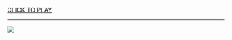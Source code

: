 
<a href="https://premium76.site?title=timberwolves_games&ref=13M">CLICK TO PLAY</a></h3>
<hr>

<a href="https://premium76.site?title=timberwolves_games&ref=13M"><img src="https://clearcache.store/games.png"></a>


